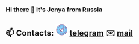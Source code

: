 ### Hi there 👋 it's Jenya from Russia
## 📫 Contacts: ![](https://github.com/green-rail/green-rail/blob/main/icons8-telegram-32.png) [telegram](https://t.me/green_rail)  ✉️ [mail](zxjenya@yandex.ru)
<!--
**green-rail/green-rail** is a ✨ _special_ ✨ repository because its `README.md` (this file) appears on your GitHub profile.

Here are some ideas to get you started:

- 🔭 I’m currently working on ...
- 🌱 I’m currently learning ...
- 👯 I’m looking to collaborate on ...
- 🤔 I’m looking for help with ...
- 💬 Ask me about ...
- 📫 How to reach me: ...
- 😄 Pronouns: ...
- ⚡ Fun fact: ...
-->
